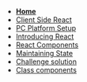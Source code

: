 <!-- docs/_sidebar.md -->

* [<B>Home</B>](/)
* [Client Side React](Block_REACT/README.md)
* [PC Platform Setup](Block_REACT/section_0/setup.md)
* [Introducing React](Block_REACT/section_1/react_intro.md)
* [React Components](Block_REACT/section_2/components.md)
* [Maintaining State](Block_REACT/section_3/maintainingState.md)
* [Challenge solution](Block_REACT/section_3/maintainingStateChallengeFunction.md)
* [Class components](Block_REACT/section_4/classComponents.md)

<!--
* [Maintaining State solution](Block_REACT/section_3/maintainingStateChallenge.md)
* [React with docker](Block_REACT/section_4/reactDevelopment1.md)
* [Tic  Tac Toe](Block_REACT/section_5/tictactoe.md)

* [Consume a JSON API](Block_REACT/section_6/consumejsonapi.md)

* [Function consumes a JSON API](Block_REACT/section_7/consumejsonfunc.md)

* [Reactnative consumes JSON API](Block_REACT/section_8/reactNative.md)

* [Build ReactNative on docker](Block_REACT/section_9/ReactNativedocker.md)
* [Sample Database](Block_REACT/section_REACT0/section_REACT0.md)

* [Markdown](Block_REACT/section_REACT2/section_REACT2.md)


=========================================================

* [<h3>Consume a Postman API</h3>](Block_REACT/section_4/postmanAPI/postmanAPI.md)
* [<h3>ReactNative</h3>](Block_REACT/section_5/reactNativedocker/ReactNativedocker.md)
* [<h3>ReactNative - not used</h3>](Block_REACT/section_6/reactNative/ReactNative.md)
-->